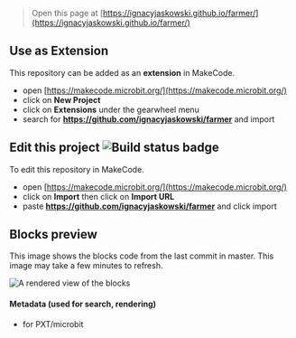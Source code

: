 
> Open this page at [https://ignacyjaskowski.github.io/farmer/](https://ignacyjaskowski.github.io/farmer/)

## Use as Extension

This repository can be added as an **extension** in MakeCode.

* open [https://makecode.microbit.org/](https://makecode.microbit.org/)
* click on **New Project**
* click on **Extensions** under the gearwheel menu
* search for **https://github.com/ignacyjaskowski/farmer** and import

## Edit this project ![Build status badge](https://github.com/ignacyjaskowski/farmer/workflows/MakeCode/badge.svg)

To edit this repository in MakeCode.

* open [https://makecode.microbit.org/](https://makecode.microbit.org/)
* click on **Import** then click on **Import URL**
* paste **https://github.com/ignacyjaskowski/farmer** and click import

## Blocks preview

This image shows the blocks code from the last commit in master.
This image may take a few minutes to refresh.

![A rendered view of the blocks](https://github.com/ignacyjaskowski/farmer/raw/master/.github/makecode/blocks.png)

#### Metadata (used for search, rendering)

* for PXT/microbit
<script src="https://makecode.com/gh-pages-embed.js"></script><script>makeCodeRender("{{ site.makecode.home_url }}", "{{ site.github.owner_name }}/{{ site.github.repository_name }}");</script>
